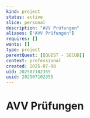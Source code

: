 ```yaml
---
kind: project
status: active
slice: personal
description: "AVV Prüfungen"
aliases: ["AVV Prüfungen"]
requires: []
wants: []
type: project
parentQuest: [[QUEST - SECUD]]
context: professional
created: 2025-07-08
uid: 202507102355
uuid: 202507102355
---
```


# AVV Prüfungen
